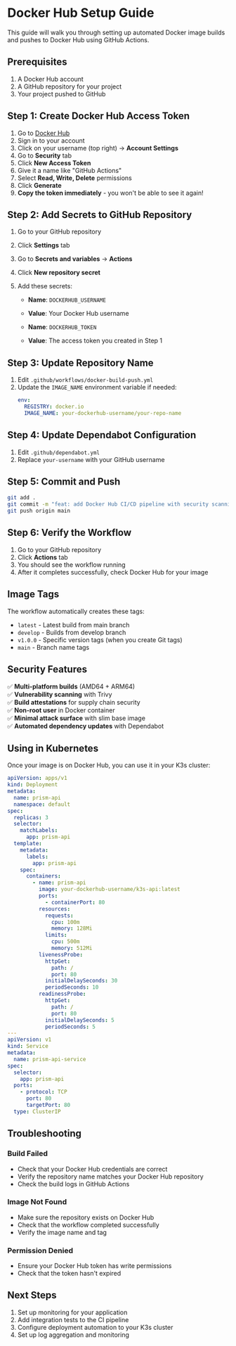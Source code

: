 # Docker Hub Setup Guide

This guide will walk you through setting up automated Docker image builds and pushes to Docker Hub using GitHub Actions.

## Prerequisites

1. A Docker Hub account
2. A GitHub repository for your project
3. Your project pushed to GitHub

## Step 1: Create Docker Hub Access Token

1. Go to [Docker Hub](https://hub.docker.com/)
2. Sign in to your account
3. Click on your username (top right) → **Account Settings**
4. Go to **Security** tab
5. Click **New Access Token**
6. Give it a name like "GitHub Actions"
7. Select **Read, Write, Delete** permissions
8. Click **Generate**
9. **Copy the token immediately** - you won't be able to see it again!

## Step 2: Add Secrets to GitHub Repository

1. Go to your GitHub repository
2. Click **Settings** tab
3. Go to **Secrets and variables** → **Actions**
4. Click **New repository secret**
5. Add these secrets:

   - **Name**: `DOCKERHUB_USERNAME`
   - **Value**: Your Docker Hub username

   - **Name**: `DOCKERHUB_TOKEN`
   - **Value**: The access token you created in Step 1

## Step 3: Update Repository Name

1. Edit `.github/workflows/docker-build-push.yml`
2. Update the `IMAGE_NAME` environment variable if needed:
   ```yaml
   env:
     REGISTRY: docker.io
     IMAGE_NAME: your-dockerhub-username/your-repo-name
   ```

## Step 4: Update Dependabot Configuration

1. Edit `.github/dependabot.yml`
2. Replace `your-username` with your GitHub username

## Step 5: Commit and Push

```bash
git add .
git commit -m "feat: add Docker Hub CI/CD pipeline with security scanning"
git push origin main
```

## Step 6: Verify the Workflow

1. Go to your GitHub repository
2. Click **Actions** tab
3. You should see the workflow running
4. After it completes successfully, check Docker Hub for your image

## Image Tags

The workflow automatically creates these tags:

- `latest` - Latest build from main branch
- `develop` - Builds from develop branch
- `v1.0.0` - Specific version tags (when you create Git tags)
- `main` - Branch name tags

## Security Features

✅ **Multi-platform builds** (AMD64 + ARM64)  
✅ **Vulnerability scanning** with Trivy  
✅ **Build attestations** for supply chain security  
✅ **Non-root user** in Docker container  
✅ **Minimal attack surface** with slim base image  
✅ **Automated dependency updates** with Dependabot

## Using in Kubernetes

Once your image is on Docker Hub, you can use it in your K3s cluster:

```yaml
apiVersion: apps/v1
kind: Deployment
metadata:
  name: prism-api
  namespace: default
spec:
  replicas: 3
  selector:
    matchLabels:
      app: prism-api
  template:
    metadata:
      labels:
        app: prism-api
    spec:
      containers:
        - name: prism-api
          image: your-dockerhub-username/k3s-api:latest
          ports:
            - containerPort: 80
          resources:
            requests:
              cpu: 100m
              memory: 128Mi
            limits:
              cpu: 500m
              memory: 512Mi
          livenessProbe:
            httpGet:
              path: /
              port: 80
            initialDelaySeconds: 30
            periodSeconds: 10
          readinessProbe:
            httpGet:
              path: /
              port: 80
            initialDelaySeconds: 5
            periodSeconds: 5
---
apiVersion: v1
kind: Service
metadata:
  name: prism-api-service
spec:
  selector:
    app: prism-api
  ports:
    - protocol: TCP
      port: 80
      targetPort: 80
  type: ClusterIP
```

## Troubleshooting

### Build Failed

- Check that your Docker Hub credentials are correct
- Verify the repository name matches your Docker Hub repository
- Check the build logs in GitHub Actions

### Image Not Found

- Make sure the repository exists on Docker Hub
- Check that the workflow completed successfully
- Verify the image name and tag

### Permission Denied

- Ensure your Docker Hub token has write permissions
- Check that the token hasn't expired

## Next Steps

1. Set up monitoring for your application
2. Add integration tests to the CI pipeline
3. Configure deployment automation to your K3s cluster
4. Set up log aggregation and monitoring
